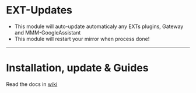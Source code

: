 # EXT-Updates

 * This module will auto-update automaticaly any EXTs plugins, Gateway and MMM-GoogleAssistant
 * This module will restart your mirror when process done!

---
# Installation, update & Guides
Read the docs in [wiki](https://wiki.bugsounet.fr/EXT-Updates)<br>
